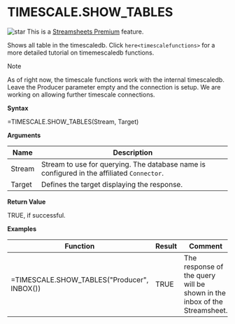 # TIMESCALE.SHOW\_TABLES

![star](/images/star.svg) This is a [Streamsheets
Premium](https://cedalo.com/download/) feature.

Shows all table in the timescaledb. Click `here<timescalefunctions>` for
a more detailed tutorial on timemescaledb functions.

<div class="note">

<div class="title">

Note

</div>

As of right now, the timescale functions work with the internal
timescaledb. Leave the Producer parameter empty and the connection is
setup. We are working on allowing further timescale connections.

</div>

**Syntax**

=TIMESCALE.SHOW\_TABLES(Stream, Target)

**Arguments**

| Name   | Description                                                                                |
|--------|--------------------------------------------------------------------------------------------|
| Stream | Stream to use for querying. The database name is configured in the affiliated `Connector`. |
| Target | Defines the target displaying the response.                                                |

**Return Value**

TRUE, if successful.

**Examples**

| Function                                     | Result | Comment                                                                  |
|----------------------------------------------|--------|--------------------------------------------------------------------------|
| =TIMESCALE.SHOW\_TABLES("Producer", INBOX()) | TRUE   | The response of the query will be shown in the inbox of the Streamsheet. |

